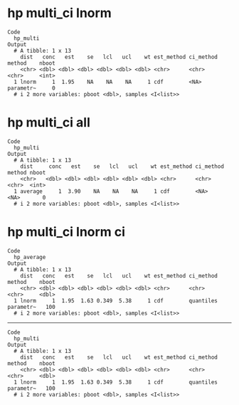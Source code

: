 # hp multi_ci lnorm

    Code
      hp_multi
    Output
      # A tibble: 1 x 13
        dist   conc   est    se   lcl   ucl    wt est_method ci_method method    nboot
        <chr> <dbl> <dbl> <dbl> <dbl> <dbl> <dbl> <chr>      <chr>     <chr>     <int>
      1 lnorm     1  1.95    NA    NA    NA     1 cdf        <NA>      parametr~     0
      # i 2 more variables: pboot <dbl>, samples <I<list>>

# hp multi_ci all

    Code
      hp_multi
    Output
      # A tibble: 1 x 13
        dist     conc   est    se   lcl   ucl    wt est_method ci_method method nboot
        <chr>   <dbl> <dbl> <dbl> <dbl> <dbl> <dbl> <chr>      <chr>     <chr>  <int>
      1 average     1  3.90    NA    NA    NA     1 cdf        <NA>      <NA>       0
      # i 2 more variables: pboot <dbl>, samples <I<list>>

# hp multi_ci lnorm ci

    Code
      hp_average
    Output
      # A tibble: 1 x 13
        dist   conc   est    se   lcl   ucl    wt est_method ci_method method    nboot
        <chr> <dbl> <dbl> <dbl> <dbl> <dbl> <dbl> <chr>      <chr>     <chr>     <dbl>
      1 lnorm     1  1.95  1.63 0.349  5.38     1 cdf        quantiles parametr~   100
      # i 2 more variables: pboot <dbl>, samples <I<list>>

---

    Code
      hp_multi
    Output
      # A tibble: 1 x 13
        dist   conc   est    se   lcl   ucl    wt est_method ci_method method    nboot
        <chr> <dbl> <dbl> <dbl> <dbl> <dbl> <dbl> <chr>      <chr>     <chr>     <dbl>
      1 lnorm     1  1.95  1.63 0.349  5.38     1 cdf        quantiles parametr~   100
      # i 2 more variables: pboot <dbl>, samples <I<list>>


